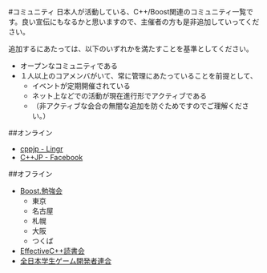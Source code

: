 #コミュニティ
日本人が活動している、C++/Boost関連のコミュニティ一覧です。良い宣伝にもなるかと思いますので、主催者の方も是非追加していってください。

追加するにあたっては、以下のいずれかを満たすことを基準としてください。

- オープンなコミュニティである
- １人以上のコアメンバがいて、常に管理にあたっていることを前提として、
	- イベントが定期開催されている
	- ネット上などでの活動が現在進行形でアクティブである
	- （非アクティブな会合の無闇な追加を防ぐためですのでご理解ください。）

##オンライン
- [cppjp - Lingr](http://lingr.com/room/cppjp)
- [C++JP - Facebook](https://www.facebook.com/groups/cppjp/)


##オフライン
- [Boost.勉強会](/study_meeting.md)
	- 東京
	- 名古屋
	- 札幌
	- 大阪
	- つくば
- [EffectiveC++読書会](https://sites.google.com/site/efcpp01/)
- [全日本学生ゲーム開発者連合](http://d.hatena.ne.jp/zengeren/)

